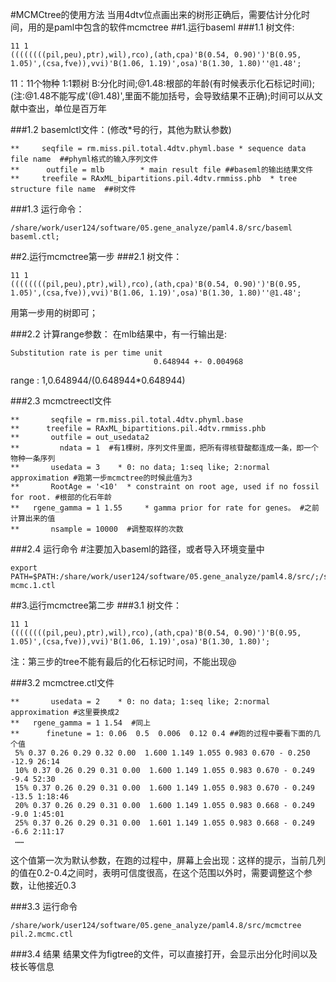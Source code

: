 #MCMCtree的使用方法 
当用4dtv位点画出来的树形正确后，需要估计分化时间，用的是paml中包含的软件mcmctree
##1.运行baseml
###1.1 树文件:
```
11 1
((((((((pil,peu),ptr),wil),rco),(ath,cpa)'B(0.54, 0.90)')'B(0.95, 1.05)',(csa,fve)),vvi)'B(1.06, 1.19)',osa)'B(1.30, 1.80)''@1.48';
```
11：11个物种 1:1颗树
B:分化时间;@1.48:根部的年龄(有时候表示化石标记时间); (注:@1.48不能写成'(@1.48)',里面不能加括号，会导致结果不正确);时间可以从文献中查出，单位是百万年

###1.2 basemlctl文件：(修改*号的行，其他为默认参数)
```
**     seqfile = rm.miss.pil.total.4dtv.phyml.base * sequence data file name  ##phyml格式的输入序列文件
**      outfile = mlb        * main result file ##baseml的输出结果文件
**     treefile = RAxML_bipartitions.pil.4dtv.rmmiss.phb  * tree structure file name  ##树文件
```

###1.3 运行命令：
```
/share/work/user124/software/05.gene_analyze/paml4.8/src/baseml baseml.ctl;
```

##2.运行mcmctree第一步
###2.1 树文件：
```
11 1
((((((((pil,peu),ptr),wil),rco),(ath,cpa)'B(0.54, 0.90)')'B(0.95, 1.05)',(csa,fve)),vvi)'B(1.06, 1.19)',osa)'B(1.30, 1.80)''@1.48';
```
用第一步用的树即可；
 
###2.2 计算range参数：
在mlb结果中，有一行输出是:
 ```
 Substitution rate is per time unit
                                 0.648944 +- 0.004968
 ```
range : 1,0.648944/(0.648944*0.648944)

###2.3 mcmctreectl文件
```
**       seqfile = rm.miss.pil.total.4dtv.phyml.base
**      treefile = RAxML_bipartitions.pil.4dtv.rmmiss.phb
**       outfile = out_usedata2
**         ndata = 1  #有1棵树，序列文件里面，把所有得核苷酸都连成一条，即一个物种一条序列
**       usedata = 3    * 0: no data; 1:seq like; 2:normal approximation #跑第一步mcmctree的时候此值为3
**       RootAge = '<10'  * constraint on root age, used if no fossil for root. #根部的化石年龄
**   rgene_gamma = 1 1.55     * gamma prior for rate for genes。 #之前计算出来的值
**       nsample = 10000  #调整取样的次数
```

###2.4 运行命令 #注要加入baseml的路径，或者导入环境变量中
```
export PATH=$PATH:/share/work/user124/software/05.gene_analyze/paml4.8/src/;/share/work/user124/software/05.gene_analyze/paml4.8/src/mcmctree mcmc.1.ctl
```

##3.运行mcmctree第二步
###3.1 树文件：
```
11 1
((((((((pil,peu),ptr),wil),rco),(ath,cpa)'B(0.54, 0.90)')'B(0.95, 1.05)',(csa,fve)),vvi)'B(1.06, 1.19)',osa)'B(1.30, 1.80)';
```
注：第三步的tree不能有最后的化石标记时间，不能出现@

###3.2 mcmctree.ctl文件
```
**       usedata = 2    * 0: no data; 1:seq like; 2:normal approximation #这里要换成2
**   rgene_gamma = 1 1.54  #同上
**      finetune = 1: 0.06  0.5  0.006  0.12 0.4 ##跑的过程中要看下面的几个值
 5% 0.37 0.26 0.29 0.32 0.00  1.600 1.149 1.055 0.983 0.670 - 0.250 -12.9 26:14
 10% 0.37 0.26 0.29 0.31 0.00  1.600 1.149 1.055 0.983 0.670 - 0.249 -9.4 52:30
 15% 0.37 0.26 0.29 0.31 0.00  1.600 1.149 1.055 0.983 0.670 - 0.249 -13.5 1:18:46
 20% 0.37 0.26 0.29 0.31 0.00  1.600 1.149 1.055 0.983 0.668 - 0.249 -9.0 1:45:01
 25% 0.37 0.26 0.29 0.31 0.00  1.601 1.149 1.055 0.983 0.668 - 0.249 -6.6 2:11:17
 ……
```
这个值第一次为默认参数，在跑的过程中，屏幕上会出现：这样的提示，当前几列的值在0.2-0.4之间时，表明可信度很高，在这个范围以外时，需要调整这个参数，让他接近0.3

###3.3 运行命令
```
/share/work/user124/software/05.gene_analyze/paml4.8/src/mcmctree pil.2.mcmc.ctl
```

###3.4 结果
结果文件为figtree的文件，可以直接打开，会显示出分化时间以及枝长等信息
